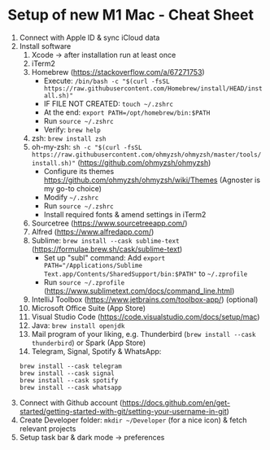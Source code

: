 # Setup of new M1 Mac - Cheat Sheet

1. Connect with Apple ID & sync iCloud data
2. Install software
   1. Xcode → after installation run at least once
   2. iTerm2
   3. Homebrew (https://stackoverflow.com/a/67271753)
      * Execute: `/bin/bash -c "$(curl -fsSL https://raw.githubusercontent.com/Homebrew/install/HEAD/install.sh)"`
      * IF FILE NOT CREATED: `touch ~/.zshrc`
      * At the end: `export PATH=/opt/homebrew/bin:$PATH`
      * Run `source ~/.zshrc`
      * Verify: `brew help`
   5. zsh: `brew install zsh`
   6. oh-my-zsh: `sh -c "$(curl -fsSL https://raw.githubusercontent.com/ohmyzsh/ohmyzsh/master/tools/install.sh)"` (https://github.com/ohmyzsh/ohmyzsh)
       * Configure its themes https://github.com/ohmyzsh/ohmyzsh/wiki/Themes (Agnoster is my go-to choice)
       * Modify `~/.zshrc`
       * Run `source ~/.zshrc`
       * Install required fonts & amend settings in iTerm2
   7. Sourcetree (https://www.sourcetreeapp.com/)
   8. Alfred (https://www.alfredapp.com/)
   9. Sublime: `brew install --cask sublime-text` (https://formulae.brew.sh/cask/sublime-text)
      * Set up "subl" command: Add `export PATH="/Applications/Sublime Text.app/Contents/SharedSupport/bin:$PATH"` to `~/.zprofile`
      * Run `source ~/.zprofile` (https://www.sublimetext.com/docs/command_line.html)
   10. IntelliJ Toolbox (https://www.jetbrains.com/toolbox-app/) (optional)
   11. Microsoft Office Suite (App Store)
   12. Visual Studio Code (https://code.visualstudio.com/docs/setup/mac)
   13. Java: `brew install openjdk`
   14. Mail program of your liking, e.g. Thunderbird (`brew install --cask thunderbird`) or Spark (App Store)
   15. Telegram, Signal, Spotify & WhatsApp: 
   ```
   brew install --cask telegram
   brew install --cask signal
   brew install --cask spotify
   brew install --cask whatsapp
   ```
3. Connect with Github account (https://docs.github.com/en/get-started/getting-started-with-git/setting-your-username-in-git)
4. Create Developer folder: `mkdir ~/Developer` (for a nice icon) & fetch relevant projects
5. Setup task bar & dark mode → preferences
